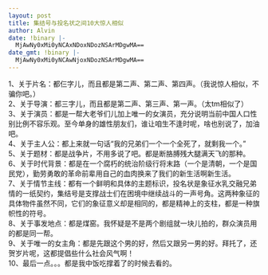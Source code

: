 ```yaml
---
layout: post
title: 集结号与投名状之间10大惊人相似
author: Alvin
date: !binary |-
  MjAwNy0xMi0yNCAxNDoxNDozNSArMDgwMA==
date_gmt: !binary |-
  MjAwNy0xMi0yNCAwNjoxNDozNSArMDgwMA==
---
```

1、关于片名：都仨字儿，而且都是第二声、第二声、第四声。（我说惊人相似，不骗你吧。）  
2、关于导演：都三字儿，而且都是第二声、第三声、第一声。（太tm相似了）  
3、关于演员：都是一帮大老爷们儿加上唯一的女演员，充分说明当前中国人口性别比例不容乐观。至今单身的雄性朋友们，谁让咱生不逢时呢，啥也别说了，加油吧。  
4、关于主人公：都上来就一句话“我的兄弟们一个一个全死了，就剩我一个。”  
5、关于题材：都是战争片，不用多说了吧。都是断胳膊残大腿满天飞的那种。  
6、关于时代背景：都是在一个腐朽的统治阶级行将末路（一个是清朝，一个是国民党），勤劳勇敢的革命前辈用自己的血肉换来了我们的新生活啊新生活。  
7、关于情节主线：都有一个鲜明和具体的主题标识，投名状是象征水乳交融兄弟情的一纸契约，集结号是支撑战士们在困境中继续战斗的一声号角。这两种象征的具体物件虽然不同，它们的象征意义却是相同的，都是精神上的支柱，都是一种旗帜性的符号。  
8、关于事发地点：都是煤窑。我怀疑是不是两个剧组就一块儿拍的，群众演员用的都是同一帮。  
9、关于唯一的女主角：都是先跟这个男的好，然后又跟另一男的好。拜托了，还贺岁片呢，这都提倡些什么社会风气啊！  
10、最后一点。。。都是我中饭吃撑着了的时候去看的。
